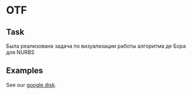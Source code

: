# OTF

## Task

Была реализована задача по визуализации работы алгоритма де Бора для NURBS

## Examples

See our [google disk](https://drive.google.com/open?id=1K3fV1CNZiPlmMJ6PDn-iZFjFlQLCWW3y).